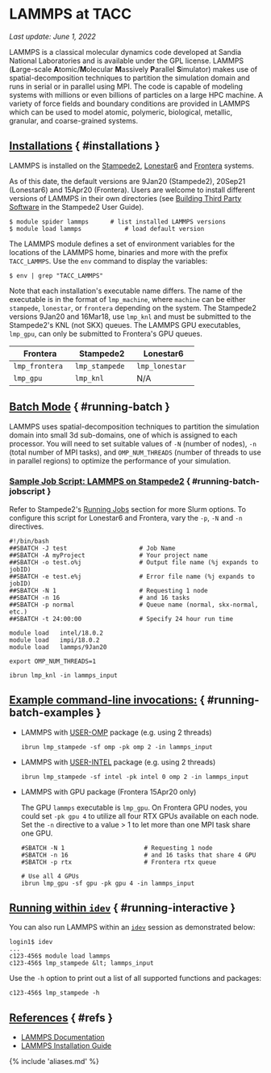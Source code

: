 # LAMMPS at TACC
*Last update: June 1, 2022*

LAMMPS is a classical molecular dynamics code developed at Sandia National Laboratories and is available under the GPL license. LAMMPS (**L**arge-scale **A**tomic/**M**olecular **M**assively **P**arallel **S**imulator) makes use of spatial-decomposition techniques to partition the simulation domain and runs in serial or in parallel using MPI.  The code is capable of modeling systems with millions or even billions of particles on a large HPC machine.  A variety of force fields and boundary conditions are provided in LAMMPS which can be used to model atomic, polymeric, biological, metallic, granular, and coarse-grained systems.

## [Installations](#installations) { #installations } 

LAMMPS is installed on the [Stampede2](../../hpc/stampede2), [Lonestar6](../../hpc/lonestar6) and [Frontera](../../hpc/frontera) systems.

As of this date, the default versions are 9Jan20 (Stampede2), 20Sep21 (Lonestar6) and 15Apr20 (Frontera). Users are welcome to install different versions of LAMMPS in their own directories (see [Building Third Party Software](../../hpc/stampede2#building) in the Stampede2 User Guide). <!-- Sample build scripts for each system can be found in the `/work/apps/lammps/shared/` directory. -->

``` cmd-line
$ module spider lammps		# list installed LAMMPS versions
$ module load lammps			# load default version
```

The LAMMPS module defines a set of environment variables for the locations of the LAMMPS home, binaries and more with the prefix `TACC_LAMMPS`. Use the `env` command to display the variables:

``` cmd-line
$ env | grep "TACC_LAMMPS"
```

Note that each installation's executable name differs. The name of the executable is in the format of `lmp_machine`, where `machine` can be either `stampede`, `lonestar`, or `frontera` depending on the system. The Stampede2 versions 9Jan20 and 16Mar18, use `lmp_knl` and must be submitted to the Stampede2's KNL (not SKX) queues. The LAMMPS GPU executables, `lmp_gpu`, can only be submitted to Frontera's GPU queues.


Frontera | Stampede2 | Lonestar6
--- | --- | ---
<code>lmp_frontera </code> | <code>lmp_stampede </code> | <code>lmp_lonestar </code>
<code>lmp_gpu</code> | <code>lmp_knl</code> | N/A


## [Batch Mode](#running-batch) { #running-batch } 

LAMMPS uses spatial-decomposition techniques to partition the simulation domain into small 3d sub-domains, one of which is assigned to each processor. You will need to set suitable values of `-N` (number of nodes), `-n` (total number of MPI tasks), and `OMP_NUM_THREADS` (number of threads to use in parallel regions) to optimize the performance of your simulation.

### [Sample Job Script: LAMMPS on Stampede2](#running-batch-jobscript) { #running-batch-jobscript } 

Refer to Stampede2's [Running Jobs](../../hpc/stampede2#running) section for more Slurm options. To configure this script for Lonestar6 and Frontera, vary the `-p`, `-N` and `-n` directives.

``` job-script
#!/bin/bash
##SBATCH -J test                    # Job Name
##SBATCH -A myProject               # Your project name 
##SBATCH -o test.o%j                # Output file name (%j expands to jobID)
##SBATCH -e test.e%j                # Error file name (%j expands to jobID)
##SBATCH -N 1                       # Requesting 1 node
##SBATCH -n 16                      # and 16 tasks
##SBATCH -p normal                  # Queue name (normal, skx-normal, etc.)
##SBATCH -t 24:00:00                # Specify 24 hour run time

module load   intel/18.0.2
module load   impi/18.0.2
module load   lammps/9Jan20

export OMP_NUM_THREADS=1   

ibrun lmp_knl -in lammps_input 
```

## [Example command-line invocations:](#running-batch-examples) { #running-batch-examples } 

* LAMMPS with [USER-OMP](https://lammps.sandia.gov/doc/Packages_details.html#pkg-user-omp) package (e.g. using 2 threads)

	``` job-script
	ibrun lmp_stampede -sf omp -pk omp 2 -in lammps_input
	```

* LAMMPS with [USER-INTEL](https://lammps.sandia.gov/doc/Speed_intel.html) package (e.g. using 2 threads)

	``` job-script
	ibrun lmp_stampede -sf intel -pk intel 0 omp 2 -in lammps_input
	```

* LAMMPS with GPU package (Frontera 15Apr20 only)

	The GPU `lammps` executable is `lmp_gpu`.  On Frontera GPU nodes, you could set `-pk gpu 4` to utilize all four RTX GPUs available on each node. Set the `-n` directive to a value &gt; 1 to let more than one MPI task share one GPU.

	``` job-script
	#SBATCH -N 1                      # Requesting 1 node
	#SBATCH -n 16                     # and 16 tasks that share 4 GPU
	#SBATCH -p rtx                    # Frontera rtx queue

	# Use all 4 GPUs
	ibrun lmp_gpu -sf gpu -pk gpu 4 -in lammps_input
	```

## [Running within `idev`](#running-interactive) { #running-interactive } 

You can also run LAMMPS within an [`idev`](../../software/idev) session as demonstrated below:

``` cmd-line
login1$ idev
...
c123-456$ module load lammps
c123-456$ lmp_stampede &lt; lammps_input
```

Use the `-h` option to print out a list of all supported functions and packages: 

``` cmd-line
c123-456$ lmp_stampede -h
```

## [References](#refs) { #refs } 

* [LAMMPS Documentation](https://docs.lammps.org/Manual.html)
* [LAMMPS Installation Guide](https://docs.lammps.org/Build.html)

{% include 'aliases.md' %}

